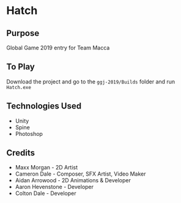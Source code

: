 # Hatch

## Purpose
Global Game 2019 entry for Team Macca

## To Play
Download the project and go to the `ggj-2019/Builds` folder and run `Hatch.exe`

## Technologies Used
* Unity
* Spine
* Photoshop

## Credits
* Maxx Morgan - 2D Artist
* Cameron Dale - Composer, SFX Artist, Video Maker
* Aidan Arrowood - 2D Animations & Developer
* Aaron Hevenstone - Developer
* Colton Dale - Developer

